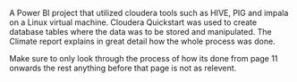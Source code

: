 A Power BI project that utilized cloudera tools such as HIVE, PIG and impala on a Linux virtual machine.
Cloudera Quickstart was used to create database tables where the data was to be stored and manipulated. 
The Climate report explains in great detail how the whole process was done. 

Make sure to only look through the process of how its done from page 11 onwards the rest anything before that page is not as relevent.
